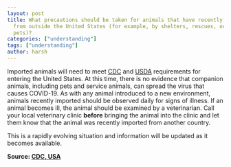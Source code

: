 ```yaml
---
layout: post
title: What precautions should be taken for animals that have recently been imported
  from outside the United States (for example, by shelters, rescues, or as personal
  pets)?
categories: ["understanding"]
tags: ["understanding"]
author: harsh
---
```


Imported animals will need to meet [CDC](https://www.cdc.gov/importation/bringing-an-animal-into-the-united-states/index.html) and [USDA](https://www.aphis.usda.gov/aphis/ourfocus/animalhealth/animal-and-animal-product-import-information/live-animal-imports/import-live-animals) requirements for entering the United States. At this time, there is no evidence that companion animals, including pets and service animals, can spread the virus that causes COVID-19. As with any animal introduced to a new environment, animals recently imported should be observed daily for signs of illness. If an animal becomes ill, the animal should be examined by a veterinarian. Call your local veterinary clinic **before** bringing the animal into the clinic and let them know that the animal was recently imported from another country.

This is a rapidly evolving situation and information will be updated as it becomes available.

**Source: [CDC, USA](https://www.cdc.gov/coronavirus/2019-ncov/faq.html)**
